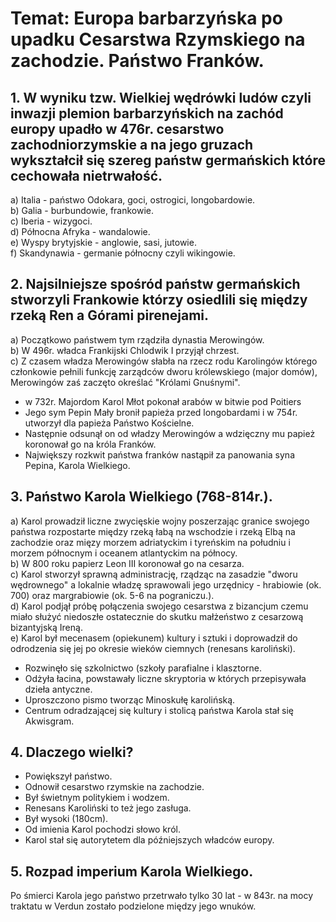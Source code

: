 # Temat: Europa barbarzyńska po upadku Cesarstwa Rzymskiego na zachodzie. Państwo Franków.
## 1. W wyniku tzw. Wielkiej wędrówki ludów czyli inwazji plemion barbarzyńskich na zachód europy upadło w 476r. cesarstwo zachodniorzymskie a na jego gruzach wykształcił się szereg państw germańskich które cechowała nietrwałość.
a) Italia - państwo Odokara, goci, ostrogici, longobardowie.  
b) Galia - burbundowie, frankowie.  
c) Iberia - wizygoci.  
d) Północna Afryka - wandalowie.  
e) Wyspy brytyjskie - anglowie, sasi, jutowie.  
f) Skandynawia - germanie północny czyli wikingowie.  
## 2. Najsilniejsze spośród państw germańskich stworzyli Frankowie którzy osiedlili się między rzeką Ren a Górami pirenejami.
a) Początkowo państwem tym rządziła dynastia Merowingów.  
b) W 496r. władca Frankijski Chlodwik I przyjął chrzest.  
c) Z czasem władza Merowingów słabła na rzecz rodu Karolingów którego członkowie pełnili funkcję zarządców dworu królewskiego (major domów), Merowingów zaś zaczęto określać "Królami Gnuśnymi".  
- w 732r. Majordom Karol Młot pokonał arabów w bitwie pod Poitiers
- Jego sym Pepin Mały bronił papieża przed longobardami i w 754r. utworzył dla papieża Państwo Kościelne.
- Następnie odsunął on od władzy Merowingów a wdzięczny mu papież koronował go na króla Franków.
- Największy rozkwit państwa franków nastąpił za panowania syna Pepina, Karola Wielkiego.
## 3. Państwo Karola Wielkiego (768-814r.).
a) Karol prowadził liczne zwycięskie wojny poszerzając granice swojego państwa rozpostarte między rzeką łabą na wschodzie i rzeką Elbą na zachodzie oraz mięzy morzem adriatyckim i tyreńskim na południu i morzem północnym i oceanem atlantyckim na północy.  
b) W 800 roku papierz Leon III koronował go na cesarza.  
c) Karol stworzył sprawną administrację, rządząc na zasadzie "dworu wędrownego" a lokalnie władzę sprawowali jego urzędnicy - hrabiowie (ok. 700) oraz margrabiowie (ok. 5-6 na pograniczu.).  
d) Karol podjął próbę połączenia swojego cesarstwa z bizancjum czemu miało służyć niedoszłe ostatecznie do skutku małżeństwo z cesarzową bizantyjską Ireną.  
e) Karol był mecenasem (opiekunem) kultury i sztuki i doprowadził do odrodzenia się jej po okresie wieków ciemnych (renesans karoliński).  
- Rozwinęło się szkolnictwo (szkoły parafialne i klasztorne.
- Odżyła łacina, powstawały liczne skryptoria w których przepisywała dzieła antyczne.
- Uproszczono pismo tworząc Minoskułę karolińską.
- Centrum odradzającej się kultury i stolicą państwa Karola stał się Akwisgram.
## 4. Dlaczego wielki?
- Powiększył państwo.
- Odnowił cesarstwo rzymskie na zachodzie.
- Był świetnym politykiem i wodzem.
- Renesans Karoliński to też jego zasługa.
- Był wysoki (180cm).
- Od imienia Karol pochodzi słowo król.
- Karol stał się autorytetem dla późniejszych władców europy.
## 5. Rozpad imperium Karola Wielkiego.
Po śmierci Karola jego państwo przetrwało tylko 30 lat - w 843r. na mocy traktatu w Verdun zostało podzielone między jego wnuków.

